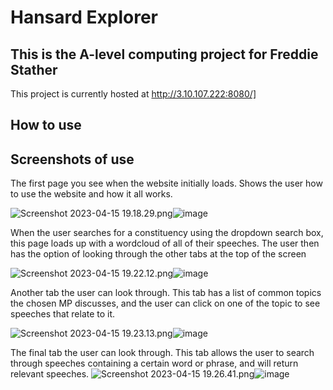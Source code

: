 # Hansard Explorer
## This is the A-level computing project for Freddie Stather

This project is currently hosted at http://3.10.107.222:8080/]

## How to use



## Screenshots of use


The first page you see when the website initially loads. Shows the user how to use the website and how it all works.

<img src=screenshot/screenshot_of_intro_page.png alt="Screenshot 2023-04-15 19.18.29.png"/>![image](https://user-images.githubusercontent.com/61631056/232246751-b841200b-e8f3-4b16-8875-bde6aa915c79.png)


When the user searches for a constituency using the dropdown search box, this page loads up with a wordcloud of all of their speeches. The user then has the option of looking through the other tabs at the top of the screen

<img src="blob:chrome-untrusted://media-app/2cc291d2-fd2a-4c56-8120-16ab1713964b" alt="Screenshot 2023-04-15 19.22.12.png"/>![image](https://user-images.githubusercontent.com/61631056/232246902-a7f50d54-0003-4c1e-b85f-e6cf0ee5b07d.png)


Another tab the user can look through. This tab has a list of common topics the chosen MP discusses, and the user can click on one of the topic to see speeches that relate to it.

<img src="blob:chrome-untrusted://media-app/015cd95b-2790-4fdb-b1c8-a44abc1f850f" alt="Screenshot 2023-04-15 19.23.13.png"/>![image](https://user-images.githubusercontent.com/61631056/232246932-9f7fd0a7-4f98-4aef-9425-ee854a5f3bc6.png)


The final tab the user can look through. This tab allows the user to search through speeches containing a certain word or phrase, and will return relevant speeches.
<img src="blob:chrome-untrusted://media-app/b52247c0-bda4-4534-9ce9-ea0961996206" alt="Screenshot 2023-04-15 19.26.41.png"/>![image](https://user-images.githubusercontent.com/61631056/232247121-324bb87b-d23b-46c8-b21a-0df8d49f14a4.png)


